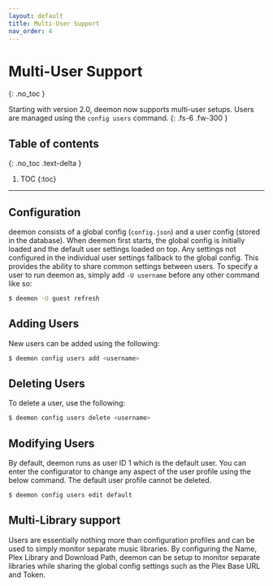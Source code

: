 ```yaml
---
layout: default
title: Multi-User Support
nav_order: 4
---
```


# Multi-User Support
{: .no_toc }


Starting with version 2.0, deemon now supports multi-user setups. Users are managed using the `config users` command.
{: .fs-6 .fw-300 }

## Table of contents
{: .no_toc .text-delta }

1. TOC
{:toc}

---

## Configuration
deemon consists of a global config (`config.json`) and a user config (stored in the database). When deemon first starts,
the global config is initially loaded and the default user settings loaded on top. Any settings not configured in the
individual user settings fallback to the global config. This provides the ability to share common settings between users.
To specify a user to run deemon as, simply add `-U username` before any other command like so:

```bash
$ deemon -U guest refresh
```

## Adding Users
New users can be added using the following:

```bash
$ deemon config users add <username>
```

## Deleting Users
To delete a user, use the following:

```bash
$ deemon config users delete <username>
```

## Modifying Users
By default, deemon runs as user ID 1 which is the default user. You can enter the configurator to change any aspect of 
the user profile using the below command. The default user profile cannot be deleted.

```bash
$ deemon config users edit default
```

## Multi-Library support
Users are essentially nothing more than configuration profiles and can be used to simply monitor separate music libraries.
By configuring the Name, Plex Library and Download Path, deemon can be setup to monitor separate libraries while sharing
the global config settings such as the Plex Base URL and Token.